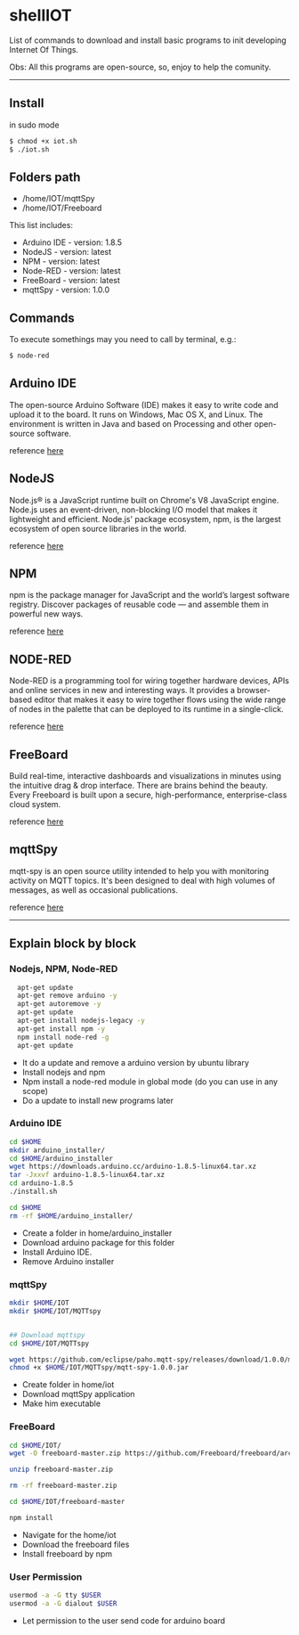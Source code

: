 # shellIOT

List of commands to download and install basic programs to init developing Internet Of Things.


Obs: All this programs are open-source, so, enjoy to help the comunity.

------

## Install
in sudo mode
```sh
$ chmod +x iot.sh
$ ./iot.sh
```

## Folders path
  - /home/IOT/mqttSpy
  - /home/IOT/Freeboard


This list includes:
  - Arduino IDE   -  version: 1.8.5
  - NodeJS    -  version: latest
  - NPM    -  version: latest
  - Node-RED   -  version: latest
  - FreeBoard   -  version: latest
  - mqttSpy   -  version: 1.0.0
  
## Commands
To execute somethings may you need to call by terminal, e.g.:
```sh
$ node-red
```
  
## Arduino IDE
The open-source Arduino Software (IDE) makes it easy to write code and upload it to the board. It runs on Windows, Mac OS X, and Linux. The environment is written in Java and based on Processing and other open-source software. 

reference [here](https://www.arduino.cc/en/main/software)

## NodeJS
Node.js® is a JavaScript runtime built on Chrome's V8 JavaScript engine. Node.js uses an event-driven, non-blocking I/O model that makes it lightweight and efficient. Node.js' package ecosystem, npm, is the largest ecosystem of open source libraries in the world.

reference [here](https://nodejs.org/en/)

## NPM
npm is the package manager for JavaScript and the world’s largest software registry. Discover packages of reusable code — and assemble them in powerful new ways.

reference [here](https://www.npmjs.com/)

## NODE-RED
Node-RED is a programming tool for wiring together hardware devices, APIs and online services in new and interesting ways. It provides a browser-based editor that makes it easy to wire together flows using the wide range of nodes in the palette that can be deployed to its runtime in a single-click.

reference [here](https://nodered.org/)

## FreeBoard 
Build real-time, interactive dashboards and visualizations in minutes using the intuitive drag & drop interface. There are brains behind the beauty. Every Freeboard is built upon a secure, high-performance, enterprise-class cloud system.

reference [here](http://freeboard.io/)

## mqttSpy
mqtt-spy is an open source utility intended to help you with monitoring activity on MQTT topics. It's been designed to deal with high volumes of messages, as well as occasional publications.

reference [here](https://github.com/eclipse/paho.mqtt-spy/wiki)



-------


## Explain block by block

### Nodejs, NPM, Node-RED
```sh
  apt-get update
  apt-get remove arduino -y
  apt-get autoremove -y
  apt-get update
  apt-get install nodejs-legacy -y
  apt-get install npm -y
  npm install node-red -g
  apt-get update
```
  - It do a update and remove a arduino version by ubuntu library
  - Install nodejs and npm
  - Npm install a node-red module in global mode (do you can use in any scope)
  - Do a update to install new programs later
  
  
### Arduino IDE
```sh
cd $HOME
mkdir arduino_installer/
cd $HOME/arduino_installer
wget https://downloads.arduino.cc/arduino-1.8.5-linux64.tar.xz
tar -Jxxvf arduino-1.8.5-linux64.tar.xz
cd arduino-1.8.5
./install.sh

cd $HOME
rm -rf $HOME/arduino_installer/
```
  - Create a folder in home/arduino_installer
  - Download arduino package for this folder
  - Install Arduino IDE.
  - Remove Arduino installer
  
  
### mqttSpy
```sh
mkdir $HOME/IOT
mkdir $HOME/IOT/MQTTspy


## Download mqttspy
cd $HOME/IOT/MQTTspy

wget https://github.com/eclipse/paho.mqtt-spy/releases/download/1.0.0/mqtt-spy-1.0.0.jar
chmod +x $HOME/IOT/MQTTspy/mqtt-spy-1.0.0.jar
```

  - Create folder in home/iot
  - Download mqttSpy application
  - Make him executable
  
  
### FreeBoard
```sh
cd $HOME/IOT/
wget -O freeboard-master.zip https://github.com/Freeboard/freeboard/archive/master.zip

unzip freeboard-master.zip

rm -rf freeboard-master.zip

cd $HOME/IOT/freeboard-master

npm install
```

  - Navigate for the home/iot
  - Download the freeboard files
  - Install freeboard by npm


### User Permission
```sh
usermod -a -G tty $USER
usermod -a -G dialout $USER
```
  - Let permission to the user send code for arduino board
